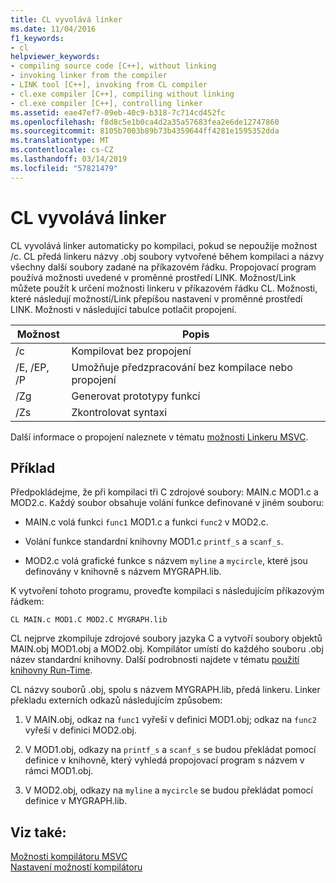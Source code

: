 ```yaml
---
title: CL vyvolává linker
ms.date: 11/04/2016
f1_keywords:
- cl
helpviewer_keywords:
- compiling source code [C++], without linking
- invoking linker from the compiler
- LINK tool [C++], invoking from CL compiler
- cl.exe compiler [C++], compiling without linking
- cl.exe compiler [C++], controlling linker
ms.assetid: eae47ef7-09eb-40c9-b318-7c714cd452fc
ms.openlocfilehash: f8d8c5e1b0ca4d2a35a57683fea2e6de12747860
ms.sourcegitcommit: 8105b7003b89b73b4359644ff4281e1595352dda
ms.translationtype: MT
ms.contentlocale: cs-CZ
ms.lasthandoff: 03/14/2019
ms.locfileid: "57821479"
---
```

# <a name="cl-invokes-the-linker"></a>CL vyvolává linker

CL vyvolává linker automaticky po kompilaci, pokud se nepoužije možnost /c. CL předá linkeru názvy .obj soubory vytvořené během kompilaci a názvy všechny další soubory zadané na příkazovém řádku. Propojovací program používá možnosti uvedené v proměnné prostředí LINK. Možnost/Link můžete použít k určení možnosti linkeru v příkazovém řádku CL. Možnosti, které následují možností/Link přepíšou nastavení v proměnné prostředí LINK. Možnosti v následující tabulce potlačit propojení.

|Možnost|Popis|
|------------|-----------------|
|/c|Kompilovat bez propojení|
|/E, /EP, /P|Umožňuje předzpracování bez kompilace nebo propojení|
|/Zg|Generovat prototypy funkcí|
|/Zs|Zkontrolovat syntaxi|

Další informace o propojení naleznete v tématu [možnosti Linkeru MSVC](linker-options.md).

## <a name="example"></a>Příklad

Předpokládejme, že při kompilaci tři C zdrojové soubory: MAIN.c MOD1.c a MOD2.c. Každý soubor obsahuje volání funkce definované v jiném souboru:

- MAIN.c volá funkci `func1` MOD1.c a funkci `func2` v MOD2.c.

- Volání funkce standardní knihovny MOD1.c `printf_s` a `scanf_s`.

- MOD2.c volá grafické funkce s názvem `myline` a `mycircle`, které jsou definovány v knihovně s názvem MYGRAPH.lib.

K vytvoření tohoto programu, proveďte kompilaci s následujícím příkazovým řádkem:

```
CL MAIN.c MOD1.C MOD2.C MYGRAPH.lib
```

CL nejprve zkompiluje zdrojové soubory jazyka C a vytvoří soubory objektů MAIN.obj MOD1.obj a MOD2.obj. Kompilátor umístí do každého souboru .obj název standardní knihovny. Další podrobnosti najdete v tématu [použití knihovny Run-Time](md-mt-ld-use-run-time-library.md).

CL názvy souborů .obj, spolu s názvem MYGRAPH.lib, předá linkeru. Linker překladu externích odkazů následujícím způsobem:

1. V MAIN.obj, odkaz na `func1` vyřeší v definici MOD1.obj; odkaz na `func2` vyřeší v definici MOD2.obj.

1. V MOD1.obj, odkazy na `printf_s` a `scanf_s` se budou překládat pomocí definice v knihovně, který vyhledá propojovací program s názvem v rámci MOD1.obj.

1. V MOD2.obj, odkazy na `myline` a `mycircle` se budou překládat pomocí definice v MYGRAPH.lib.

## <a name="see-also"></a>Viz také:

[Možnosti kompilátoru MSVC](compiler-options.md)<br/>
[Nastavení možností kompilátoru](compiler-command-line-syntax.md)
